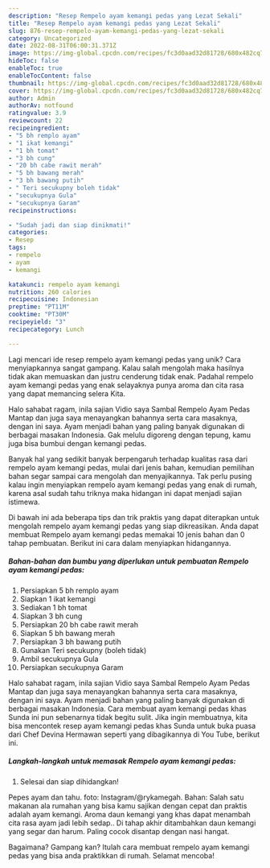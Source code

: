 ```yaml
---
description: "Resep Rempelo ayam kemangi pedas yang Lezat Sekali"
title: "Resep Rempelo ayam kemangi pedas yang Lezat Sekali"
slug: 876-resep-rempelo-ayam-kemangi-pedas-yang-lezat-sekali
category: Uncategorized
date: 2022-08-31T06:00:31.371Z
image: https://img-global.cpcdn.com/recipes/fc3d0aad32d81728/680x482cq70/rempelo-ayam-kemangi-pedas-foto-resep-utama.jpg
hideToc: false
enableToc: true
enableTocContent: false
thumbnail: https://img-global.cpcdn.com/recipes/fc3d0aad32d81728/680x482cq70/rempelo-ayam-kemangi-pedas-foto-resep-utama.jpg
cover: https://img-global.cpcdn.com/recipes/fc3d0aad32d81728/680x482cq70/rempelo-ayam-kemangi-pedas-foto-resep-utama.jpg
author: Admin
authorAv: notfound
ratingvalue: 3.9
reviewcount: 22
recipeingredient:
- "5 bh remplo ayam"
- "1 ikat kemangi"
- "1 bh tomat"
- "3 bh cung"
- "20 bh cabe rawit merah"
- "5 bh bawang merah"
- "3 bh bawang putih"
- " Teri secukupny boleh tidak"
- "secukupnya Gula"
- "secukupnya Garam"
recipeinstructions:

- "Sudah jadi dan siap dinikmati!"
categories:
- Resep
tags:
- rempelo
- ayam
- kemangi

katakunci: rempelo ayam kemangi 
nutrition: 260 calories
recipecuisine: Indonesian
preptime: "PT11M"
cooktime: "PT30M"
recipeyield: "3"
recipecategory: Lunch

---
```





Lagi mencari ide resep rempelo ayam kemangi pedas yang unik? Cara menyiapkannya sangat gampang. Kalau salah mengolah maka hasilnya tidak akan memuaskan dan justru cenderung tidak enak. Padahal rempelo ayam kemangi pedas yang enak selayaknya punya aroma dan cita rasa yang dapat memancing selera Kita.





Halo sahabat ragam, inila sajian Vidio saya Sambal Rempelo Ayam Pedas Mantap dan juga saya menayangkan bahannya serta cara masaknya, dengan ini saya. Ayam menjadi bahan yang paling banyak digunakan di berbagai masakan Indonesia. Gak melulu digoreng dengan tepung, kamu juga bisa bumbui dengan kemangi pedas.

Banyak hal yang sedikit banyak berpengaruh terhadap kualitas rasa dari rempelo ayam kemangi pedas, mulai dari jenis bahan, kemudian pemilihan bahan segar sampai cara mengolah dan menyajikannya. Tak perlu pusing kalau ingin menyiapkan rempelo ayam kemangi pedas yang enak di rumah, karena asal sudah tahu triknya maka hidangan ini dapat menjadi sajian istimewa.






Di bawah ini ada beberapa tips dan trik praktis yang dapat diterapkan untuk mengolah rempelo ayam kemangi pedas yang siap dikreasikan. Anda dapat membuat Rempelo ayam kemangi pedas memakai 10 jenis bahan dan 0 tahap pembuatan. Berikut ini cara dalam menyiapkan hidangannya.

<!--inarticleads1-->

##### Bahan-bahan dan bumbu yang diperlukan untuk pembuatan Rempelo ayam kemangi pedas:

1. Persiapkan 5 bh remplo ayam
1. Siapkan 1 ikat kemangi
1. Sediakan 1 bh tomat
1. Siapkan 3 bh cung
1. Persiapkan 20 bh cabe rawit merah
1. Siapkan 5 bh bawang merah
1. Persiapkan 3 bh bawang putih
1. Gunakan  Teri secukupny (boleh tidak)
1. Ambil secukupnya Gula
1. Persiapkan secukupnya Garam


Halo sahabat ragam, inila sajian Vidio saya Sambal Rempelo Ayam Pedas Mantap dan juga saya menayangkan bahannya serta cara masaknya, dengan ini saya. Ayam menjadi bahan yang paling banyak digunakan di berbagai masakan Indonesia. Cara membuat ayam kemangi pedas khas Sunda ini pun sebenarnya tidak begitu sulit. Jika ingin membuatnya, kita bisa mencontek resep ayam kemangi pedas khas Sunda untuk buka puasa dari Chef Devina Hermawan seperti yang dibagikannya di You Tube, berikut ini. 

<!--inarticleads2-->

##### Langkah-langkah untuk memasak Rempelo ayam kemangi pedas:


1. Selesai dan siap dihidangkan!

Pepes ayam dan tahu. foto: Instagram/@rykamegah. Bahan: Salah satu makanan ala rumahan yang bisa kamu sajikan dengan cepat dan praktis adalah ayam kemangi. Aroma daun kemangi yang khas dapat menambah cita rasa ayam jadi lebih sedap.. Di tahap akhir ditambahkan daun kemangi yang segar dan harum. Paling cocok disantap dengan nasi hangat. 

Bagaimana? Gampang kan? Itulah cara membuat rempelo ayam kemangi pedas yang bisa anda praktikkan di rumah. Selamat mencoba!
